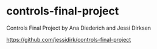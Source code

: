 # controls-final-project
Controls Final Project by Ana Diederich and Jessi Dirksen

https://github.com/jessidirk/controls-final-project
